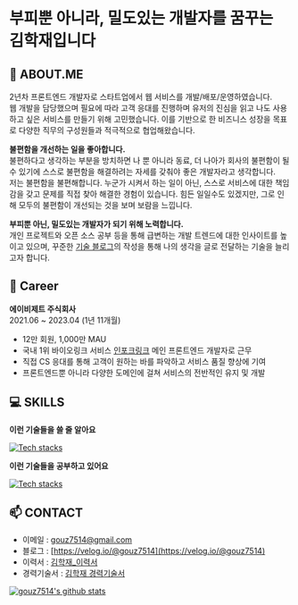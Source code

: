 # 부피뿐 아니라, 밀도있는 개발자를 꿈꾸는 김학재입니다

## 💬 ABOUT.ME
2년차 프론트엔드 개발자로 스타트업에서 웹 서비스를 개발/배포/운영하였습니다.<br />
웹 개발을 담당했으며 필요에 따라 고객 응대를 진행하며 유저의 진심을 읽고 나도 사용하고 싶은 서비스를 만들기
위해 고민했습니다. 이를 기반으로 한 비즈니스 성장을 목표로 다양한 직무의 구성원들과 적극적으로 협업해왔습니다.

**불편함을 개선하는 일을 좋아합니다.**<br />
불편하다고 생각하는 부분을 방치하면 나 뿐 아니라 동료, 더 나아가 회사의 불편함이 될 수 있기에 스스로 불편함을
해결하려는 자세를 갖춰야 좋은 개발자라고 생각합니다.<br />
저는 불편함을 불편해합니다. 누군가 시켜서 하는 일이 아닌, 스스로 서비스에 대한 책임감을 갖고 문제를 직접 찾아 해결한
경험이 있습니다. 힘든 일일수도 있겠지만, 그로 인해 모두의 불편함이 개선되는 것을 보며 보람을 느낍니다.

**부피뿐 아닌, 밀도있는 개발자가 되기 위해 노력합니다.**<br />
개인 프로젝트와 오픈 소스 공부 등을 통해 급변하는 개발 트렌드에 대한 인사이트를 높이고 있으며, 꾸준한 [기술 블로그]((https://velog.io/@gouz7514))의 작성을 통해 나의 생각을 글로 전달하는 기술을 늘리고자 합니다. 


## 💾 Career
**에이비제트 주식회사**<br />
2021.06 ~ 2023.04 (1년 11개월)
- 12만 회원, 1,000만 MAU
- 국내 1위 바이오링크 서비스 [인포크링크](https://link.inpock.co.kr) 메인 프론트엔드 개발자로 근무
- 직접 CS 응대를 통해 고객이 원하는 바를 파악하고 서비스 품질 향상에 기여
- 프론트엔드뿐 아니라 다양한 도메인에 걸쳐 서비스의 전반적인 유지 및 개발


## 💻 SKILLS
**이런 기술들을 쓸 줄 알아요**

[![Tech stacks](https://skillicons.dev/icons?i=js,ts,react,nextjs,vue,nuxtjs,webpack,aws)](https://skillicons.dev)

**이런 기술들을 공부하고 있어요**

[![Tech stacks](https://skillicons.dev/icons?i=react,nextjs,emotion)](https://skillicons.dev)


## 📫 CONTACT
* 이메일 : [gouz7514@gmail.com](gouz7514@gmail.com)
* 블로그 : [https://velog.io/@gouz7514](https://velog.io/@gouz7514)
* 이력서 : [김학재_이력서](https://drive.google.com/file/d/1FQ1IfrqY1Yn7ItXUC9ieULRjAL_mZUPW/view?usp=sharing)
* 경력기술서 : [김학재 경력기술서](https://drive.google.com/file/d/1HmfsU7fkkfrJHLwgKJ3N2jv2cOzlNv7P/view?usp=sharing)


[![gouz7514's github stats](https://github-readme-stats-gouz7514.vercel.app/api?username=gouz7514)](https://github.com/anuraghazra/github-readme-stats)

<!--
**gouz7514/gouz7514** is a ✨ _special_ ✨ repository because its `README.md` (this file) appears on your GitHub profile.

Here are some ideas to get you started:

- 🔭 I’m currently working on ...
- 🌱 I’m currently learning ...
- 👯 I’m looking to collaborate on ...
- 🤔 I’m looking for help with ...
- 💬 Ask me about ...
- 📫 How to reach me: ...
- 😄 Pronouns: ...
- ⚡ Fun fact: ...
-->
